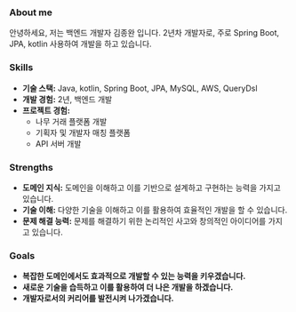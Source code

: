 ### **About me**

안녕하세요, 저는 백엔드 개발자 김종완 입니다. 2년차 개발자로, 주로 Spring Boot, JPA, kotlin 사용하여 개발을 하고 있습니다.

### **Skills**

- **기술 스택:** Java, kotlin, Spring Boot, JPA, MySQL, AWS, QueryDsl
- **개발 경험:** 2년, 백엔드 개발
- **프로젝트 경험:**
    - 나무 거래 플랫폼 개발
    - 기획자 및 개발자 매칭 플랫폼
    - API 서버 개발

### **Strengths**

- **도메인 지식:** 도메인을 이해하고 이를 기반으로 설계하고 구현하는 능력을 가지고 있습니다.
- **기술 이해:** 다양한 기술을 이해하고 이를 활용하여 효율적인 개발을 할 수 있습니다.
- **문제 해결 능력:** 문제를 해결하기 위한 논리적인 사고와 창의적인 아이디어를 가지고 있습니다.

### **Goals**

- **복잡한 도메인에서도 효과적으로 개발할 수 있는 능력을 키우겠습니다.**
- **새로운 기술을 습득하고 이를 활용하여 더 나은 개발을 하겠습니다.**
- **개발자로서의 커리어를 발전시켜 나가겠습니다.**
